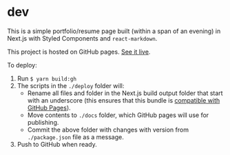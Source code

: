 # dev

This is a simple portfolio/resume page built (within a span of an evening) in Next.js with Styled Components and `react-markdown`.

This project is hosted on GitHub pages. [See it live](https://dev.analog.cafe).

To deploy:
1. Run `$ yarn build:gh`
2. The scripts in the `./deploy` folder will:
    - Rename all files and folder in the Next.js build output folder that start with an underscore (this ensures that this bundle is [compatible with GitHub Pages](https://docs.github.com/en/enterprise/2.14/user/articles/files-that-start-with-an-underscore-are-missing)).
    - Move contents to `./docs` folder, which GitHub pages will use for publishing.
    - Commit the above folder with changes with version from `./package.json` file as a message.
3. Push to GitHub when ready.
